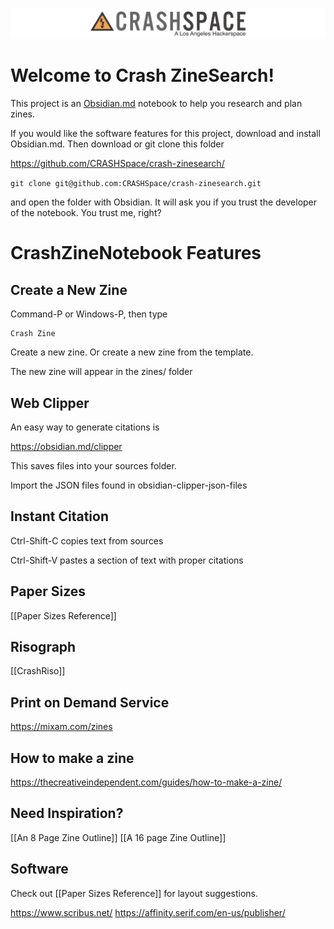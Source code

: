 ![CrashSpace Logo](/media/crashspace-logo.png)

# Welcome to Crash ZineSearch!

This project is an [Obsidian.md](https://obsidian.md) notebook to help you research and plan zines. 

If you would like the software features for this project, download and install Obsidian.md. Then download or git clone this folder 

https://github.com/CRASHSpace/crash-zinesearch/

`git clone git@github.com:CRASHSpace/crash-zinesearch.git`

and open the folder with Obsidian. It will ask you if you trust the developer of the notebook. You trust me, right? 


# CrashZineNotebook Features
## Create a New Zine

Command-P or Windows-P, then type 

```
Crash Zine
```

Create a new zine. Or create a new zine from the template.

The new zine will appear in the zines/ folder

## Web Clipper

An easy way to generate citations is

https://obsidian.md/clipper

This saves files into your sources folder. 

Import the JSON files found in obsidian-clipper-json-files

## Instant Citation



Ctrl-Shift-C copies text from sources

Ctrl-Shift-V pastes a section of text with proper citations

## Paper Sizes

[[Paper Sizes Reference]]

## Risograph

[[CrashRiso]]

## Print on Demand Service

https://mixam.com/zines

## How to make a zine
https://thecreativeindependent.com/guides/how-to-make-a-zine/

## Need Inspiration?

[[An 8 Page Zine Outline]]
[[A 16 page Zine Outline]]

## Software

Check out [[Paper Sizes Reference]] for layout suggestions.

https://www.scribus.net/
https://affinity.serif.com/en-us/publisher/
